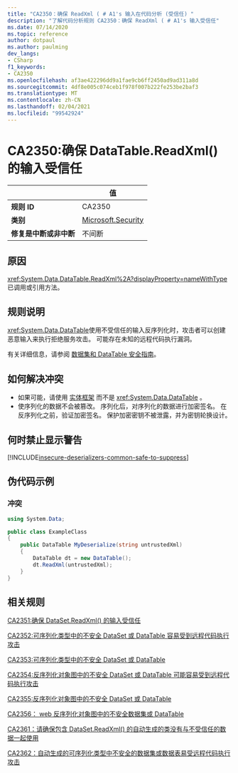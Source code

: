 ```yaml
---
title: "CA2350：确保 ReadXml ( # A1's 输入在代码分析 (受信任) "
description: "了解代码分析规则 CA2350：确保 ReadXml ( # A1's 输入受信任"
ms.date: 07/14/2020
ms.topic: reference
author: dotpaul
ms.author: paulming
dev_langs:
- CSharp
f1_keywords:
- CA2350
ms.openlocfilehash: af3ae422296dd9a1fae9cb6ff2450ad9ad311a8d
ms.sourcegitcommit: 4df8e005c074ceb1f978f007b222fe253be2baf3
ms.translationtype: MT
ms.contentlocale: zh-CN
ms.lasthandoff: 02/04/2021
ms.locfileid: "99542924"
---
```

# <a name="ca2350-ensure-datatablereadxmls-input-is-trusted"></a>CA2350:确保 DataTable.ReadXml() 的输入受信任

| | 值 |
|-|-|
| **规则 ID** |CA2350|
| **类别** |[Microsoft.Security](security-warnings.md)|
| **修复是中断或非中断** |不间断|

## <a name="cause"></a>原因

<xref:System.Data.DataTable.ReadXml%2A?displayProperty=nameWithType>已调用或引用方法。

## <a name="rule-description"></a>规则说明

<xref:System.Data.DataTable>使用不受信任的输入反序列化时，攻击者可以创建恶意输入来执行拒绝服务攻击。 可能存在未知的远程代码执行漏洞。

有关详细信息，请参阅 [数据集和 DataTable 安全指南](../../../framework/data/adonet/dataset-datatable-dataview/security-guidance.md)。

## <a name="how-to-fix-violations"></a>如何解决冲突

- 如果可能，请使用 [实体框架](/ef/) 而不是 <xref:System.Data.DataTable> 。
- 使序列化的数据不会被篡改。 序列化后，对序列化的数据进行加密签名。 在反序列化之前，验证加密签名。 保护加密密钥不被泄露，并为密钥轮换设计。

## <a name="when-to-suppress-warnings"></a>何时禁止显示警告

[!INCLUDE[insecure-deserializers-common-safe-to-suppress](~/includes/code-analysis/insecure-deserializers-common-safe-to-suppress.md)]

## <a name="pseudo-code-examples"></a>伪代码示例

### <a name="violation"></a>冲突

```csharp
using System.Data;

public class ExampleClass
{
    public DataTable MyDeserialize(string untrustedXml)
    {
        DataTable dt = new DataTable();
        dt.ReadXml(untrustedXml);
    }
}
```

## <a name="related-rules"></a>相关规则

[CA2351:确保 DataSet.ReadXml() 的输入受信任](ca2351.md)

[CA2352:可序列化类型中的不安全 DataSet 或 DataTable 容易受到远程代码执行攻击](ca2352.md)

[CA2353:可序列化类型中的不安全 DataSet 或 DataTable](ca2353.md)

[CA2354:反序列化对象图中的不安全 DataSet 或 DataTable 可能容易受到远程代码执行攻击](ca2354.md)

[CA2355:反序列化对象图中的不安全 DataSet 或 DataTable](ca2355.md)

[CA2356： web 反序列化对象图中的不安全数据集或 DataTable](ca2356.md)

[CA2361：请确保包含 DataSet.ReadXml() 的自动生成的类没有与不受信任的数据一起使用](ca2361.md)

[CA2362：自动生成的可序列化类型中不安全的数据集或数据表易受远程代码执行攻击](ca2362.md)
